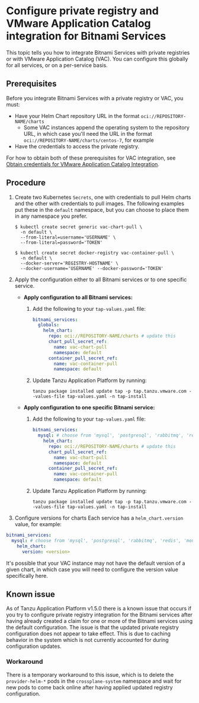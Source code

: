 # Configure private registry and VMware Application Catalog integration for Bitnami Services

This topic tells you how to integrate Bitnami Services with private registries
or with VMware Application Catalog (VAC).
You can configure this globally for all services, or on a per-service basis.

## <a id="prereqs"></a>Prerequisites

Before you integrate Bitnami Services with a private registry or VAC, you must:

- Have your Helm Chart repository URL in the format `oci://REPOSITORY-NAME/charts`
  - Some VAC instances append the operating system to the repository URL, in which case you'll need the URL in the format `oci://REPOSITORY-NAME/charts/centos-7`, for example
- Have the credentials to access the private registry.

For how to obtain both of these prerequisites for VAC integration, see
[Obtain credentials for VMware Application Catalog Integration](./obtain-credentials-for-vac-integration.hbs.md).

## <a id="procedure"></a>Procedure

1. Create two Kubernetes `Secrets`, one with credentials to pull Helm charts and the other with credentials to pull images.
The following examples put these in the `default` namespace, but you can choose to place them in any namespace you prefer.

    ```console
    $ kubectl create secret generic vac-chart-pull \
      -n default \
      --from-literal=username='USERNAME' \
      --from-literal=password='TOKEN'
    ```

    ```console
    $ kubectl create secret docker-registry vac-container-pull \
      -n default \
      --docker-server='REGISTRY-HOSTNAME' \
      --docker-username='USERNAME' --docker-password='TOKEN'
    ```

1. Apply the configuration either to all Bitnami services or to one specific service.
    - **Apply configuration to all Bitnami services:**

        1. Add the following to your `tap-values.yaml` file:

            ```yaml
            bitnami_services:
              globals:
                helm_chart:
                  repo: oci://REPOSITORY-NAME/charts # update this
                  chart_pull_secret_ref:
                    name: vac-chart-pull
                    namespace: default
                  container_pull_secret_ref:
                    name: vac-container-pull
                    namespace: default
            ```

        2. Update Tanzu Application Platform by running:

            ```console
            tanzu package installed update tap -p tap.tanzu.vmware.com --values-file tap-values.yaml -n tap-install
            ```

    - **Apply configuration to one specific Bitnami service:**

        1. Add the following to your `tap-values.yaml` file:

            ```yaml
            bitnami_services:
              mysql: # choose from 'mysql', 'postgresql', 'rabbitmq', 'redis', 'mongodb' and 'kafka'
                helm_chart:
                  repo: oci://REPOSITORY-NAME/charts # update this
                  chart_pull_secret_ref:
                    name: vac-chart-pull
                    namespace: default
                  container_pull_secret_ref:
                    name: vac-container-pull
                    namespace: default
            ```

        2. Update Tanzu Application Platform by running:

            ```console
            tanzu package installed update tap -p tap.tanzu.vmware.com --values-file tap-values.yaml -n tap-install
            ```

1. Configure versions for charts
Each service has a `helm_chart.version` value, for example:

```yaml
bitnami_services:
  mysql: # choose from 'mysql', 'postgresql', 'rabbitmq', 'redis', 'mongodb' and 'kafka'
    helm_chart:
      version: <version>
```

It's possible that your VAC instance may not have the default version of a given chart, in which case you will need to configure the version value specifically here.

## Known issue

As of Tanzu Application Platform v1.5.0 there is a known issue that occurs if you try to configure
private registry integration for the Bitnami services after having already created a claim for one or
more of the Bitnami services using the default configuration.
The issue is that the updated private registry configuration does not appear to take effect.
This is due to caching behavior in the system which is not currently accounted for during configuration
updates.

### Workaround

There is a temporary workaround to this issue, which is to delete the `provider-helm-*` pods
in the `crossplane-system` namespace and wait for new pods to come back online after having applied
updated registry configuration.
